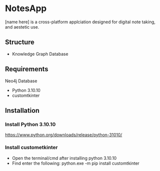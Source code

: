 # NotesApp
[name here] is a cross-platform applciation designed for digital note taking, and aestetic use. 




## Structure
* Knowledge Graph Database

## Requirements

Neo4j Database

* Python 3.10.10
* customtkinter

## Installation
### Install Python 3.10.10
https://www.python.org/downloads/release/python-31010/

### Install custometkinter
* Open the terminal/cmd after installing python 3.10.10
* Find enter the following: 
        python.exe -m pip install customtkinter


